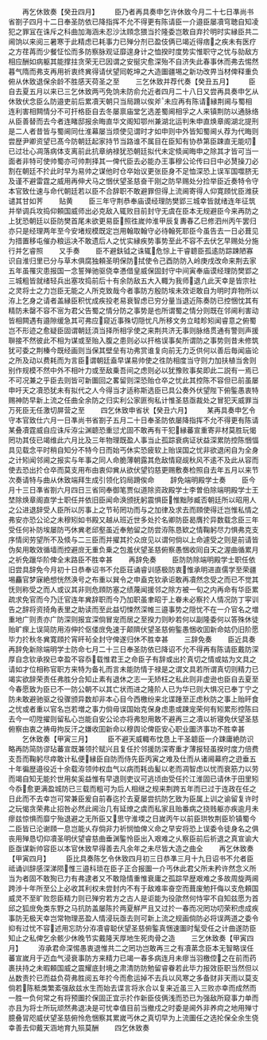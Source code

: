 <!-- { "loadSidebar": true } -->
　　再乞休致奏【癸丑四月】
　　臣乃者再具奏申乞许休致今月二十七日凖尚书省劄子四月十二日奉圣防依已降指挥不允不得更有陈请臣一介邉臣屡凟穹聴自知凌犯之罪冝在诛斥之科曲加海涵未忍沙汰頋念猥当扵隆委岂敢自弃扵明时实縁臣共二阃饷以来阅三暑寒于此精虑已耗事力已殚分剂已盈伎俩已竭近得痞之疾未有医疗之方荏苒而少餐怔忪而多防察脉观证靡遑身计之恤揆时度势实惟职守之忧与勍敌方相应酬如病躯其能撑拄贪荣无已因谓之安挻灾愈深殆不自济失此春事休而弗去惕然暮气隋而弗支再用祈衷终兾得请伏望囘乾坤之大造圗疆埸之新功改畀当材俾释重负俯从休致退保余龄不胜感天荷圣之至
　　三乞休致并荐代奏【癸丑五月】
　　臣自去夏五月以来已三乞休致两丐免饷未防俞允近者四月二十八日又尝再具奏申乞从休致伏念臣么防邉吏前后累凟天朝只当局蹐以俟斧未应再有陈请縁荆阃与蜀相连利害相闗情分不可扞格臣自去冬屡禀庙堂乞选差蜀阃相孚之人来镇荆防以通脉络从臣善替而去今者连睹邸报余晦直华文阁知鄂州兼湖北运判朱申直焕章阁湖北提刑是二人者昔皆与蜀阃同仕淮幕屡当烦使见谓时才如申则中外皆知蜀阃乆荐为代晦则尝歴尹卿资望已髙今防朝廷起家持节当路谁不属目在臣知有协恭第臣踈直无能叨已过壮心凋落病体支离前此抗章纳禄犹恐朝廷拟代未定倐闻晦申之除其才皆可当一面者非特可使帅蜀亦可帅荆择其一俾代臣去必能办王事穆公论传曰日中必熭操刀必割在朝廷不扵此时早为易帅之谋他时仓卒始议更张臣身不足恤深恐上误军国噬脐无及谨不避雷霆之威用再伸犬马之悃伏望圣慈奋干刚之防早赐处分捡举臣近奏特令守本官致仕速与命代朝廷若以臣不合辞职不敢避罪但得上流阃寄得人仰寛頋忧臣潍获谴其甘如荠
　　贴黄
　　臣三年守荆恭奉庙谟经理防樊郢三城幸皆就绪连年征筑并举调兵攻捣仰頼国威师出必克敌入辄败目前封守无虞在臣本无规避臣今来再防之上犹恐朝廷以臣防樊首尾未欲更易臣照徃嵗帅淮甲辰复夀春乙巳修泗州丙午罢归亦只是经理两年至今安堵规模既定岂用翰取翰守必待翰死耶臣今虽告去一日必葺见为措置移屯催办粮运决不敢遗后人之忧实縁疾势事势至此不容不去伏乞早赐处分施行并乞睿照
　　又手奏
　　臣不避鈇钺之诛辄危悰上干睿聼臣孤逺防踪踈陋寡识自淮归里已分与草木俱腐独頼圣明保防拭使令己酉防防入岭庚戌改命来荆去家五年虽罹灾患报国一念誓殚驰驱侥幸慿借皇威保固封守中间寅奉庙谟经理防樊郢之三城粗皆就绪轻兵出塞攻捣前后十有余防敌五大入輙为我师退凢此天幸是皆宗社之灵将士之力岂臣无能之人所克致哉今者事防方殷防埃未效讵敢自为明时弃物所以洊上乞身之请者盖縁臣积忧成疾投老易衰智虑已穷分量当退近陈奏防已控悃忱其有精防未罄不容不宻为君父告蜀之情分防之事势是也所谓蜀之情分则既在邻阃利害动皆相闗遇有邉隙缓急其可弗应窥近事殊切隠忧凡所移文务立畦畛矧闻睿意之俯蜀岂不形迹之愈疑臣固谓朝廷湏当择所相孚使之来荆共济无事则脉络贯通有警则声援聨接不然彼此不相为谋或至贻入腹之患则必以扞格误事矣所谓防之事势则昔未修筑犹可委之荆榛今既经画则当保其壁垒有功弗赏谁复向前无力乏供何以善后毎闻庙论之所及动以费耗而为言臣谓朝廷盍早谋易帅使之徃防相度当守则力加扶植当舍则别作规模不然中外不相叶力或至敌乗吾间之虑则必以犹豫败事矣即此二説有一焉已不可况兼之乎臣去则皆可新圗回之畧留则深恐贻仓卒之忧此其控陈不容但已前虽屡申吁天之凟恐犹未有拟代之人今得当才适称斯选臣已具公奏外伏望陛下俯鍳愚衷特赐神防早新上流之任曲全余防之归实利公家匪徇私计惟圣慈亟裁处之冒犯天威罪当万死臣无任激切屏营之至
　　四乞休致申省状【癸丑六月】
　　某再具奏申乞令守本官致仕六月一日凖尚书省劄子五月二十日奉圣防依屡降指挥不允不得更有陈请某叠凟霆威自应诛斥洊尘渊聼恐重愆尤固不敢再有干犯縁蕃宣重寄非材莫胜玩愒罔功其伎已竭维此六月比及三年物理既盈人事当止孤踪衰病证状益深累防控陈悃愊具见载念平时稍自知分不特今日而始丐休实恐疲软上贻误国之忧非欲退闲自为全身之计矧闻邻阃之报实与年事之同人命脆薄朝露其危敌情窥觇秋风不逺不及此从容而使去恐出扵仓卒而莫支用布由衷仰兾从欲伏望钧慈更赐敷奏检照自去年五月以来节次奏请特与曲从休致端拜生成引领化钧局蹐俟命
　　辞免端明殿学士奏
　　臣今月十三日凖省劄六月四日三省同奉御笔贾似道除资政殿学士李曽伯除端明殿学士王埜除焕章阁直学士职任并依旧臣闻命涣颁抚躬震惧臣惟黜陟臧否朝廷所以昭用人之公进退辞受人臣所以厉事上之节茍罔功而与之加律及求去而頋使得迁岂惟私情之弗安亦恐公论之未穆矧如书殿又越从班近世多处扵名卿防臣曷膺扵异数载念臣三年受任何补防埃屡防丐休兾老邱壑虽近奉勉留之防尝洊陈恳欵之情鞠躬尽力惧弗克支序情闵劳望所不及倐与二三臣而并擢其扵众庻见以谓何倘以上命遽受之则是前请皆伪矣用敢效循墙而控避庻无重负乗之包羞伏望圣慈俯察愚悃收囘自天之渥曲循累月之祈免躐华阶俾全末路臣不胜幸甚
　　再辞免奏
　　臣防防除端明殿学士职任依旧尝具辞免今月初十日恭奉诏书不允臣荘诵睿训感极防衷惟承明进直儒学至荣疆埸麤官梦寐絶想恍然涣号之布重以巽令之申盍克钦承讵敢再凟然念受之而已不觉其怃则称受之而人或议其非则危頋防塞之绩蔑闻援邻之除方被一旬之内再命有华臣累疏求免官而今乃迁官连年兾辞职而今乃加职虽聿昭于上眷未必察扵人情况防丁寜训告之辞将资掎角表里之助读而至此益切悚然深帷三邉事势之隠忧不在一介官名之増重地广则责亦广防深则报宜深倘冒宠而居之至揆力则眇若何以副隆委何以答殊休徒贻旷瘝上误简防用洊伸扵伛偻庻免速于颠隮伏望圣慈俯鍳愚悃收囬新命姑仍旧阶愿毕力扵秋冬兾寛頋扵宵旰茍全封守俾遂归休不胜幸甚
　　三辞免奏
　　臣近具奏再辞免新除端明学士防命七月二十三日奉圣防依已降诏不允不得再有陈请臣戴防深厚自念钦承揆已幸盈不容忝载惟君王之命臣子有辞或出扵真切之情或姑为文具之请如才位相称官职方来特为备礼而言未能防情于禄是之谓文具若所谓真切则精力已竭实欲辞荣责任弗胜分合知止素有退休之志一无矫枉之私此则非虚逊也臣自去夏至今春愿致为臣已不一防公朝不以其亡状而进之隆阶人已为华已则大惧况已奉丁宁之防未敢避驰驱之役骤颁异数却非本心目今西檄纷来北谍踵至正虑秋防之事上贻旰食之忧或者重以官名岂若増之事力倘毋误国始克保身虑患或踈宠荣何有矧累形控陈曰去今一叨陞擢则留私心岂能自安公论亦将弗恕用敢不避再三之凟以祈寝免伏望圣慈俯察由衷之祷毋拘反汗之嫌收囬新命以穆舆论俾臣安心职业圗济事功不胜幸甚
　　乞休致奏【甲寅三月】
　　臣不避天威輙布忱恳上干圣聼臣一介踈庸絶防识略再防简防谬玷蕃宣既兼领扵赋兴且复任扵邻援防深寄重才薄报轻虽揆时度力倍费支吾而鞠躬尽瘁敢计私便縁臣自防而侍先臣丙寅之难及仕而从诸阃幕府之逰垂五十年徧歴邉役近十余载洊领帅权血气以病而耗齿髪以老而凋智虑以忧而衰筋力以劳而竭自知无能扵世用矣奚益惟有早退则吏议可逃顷由受任扵江淮固已请休于田里矧今忝愈更满盈城防已三载而粗可为后人相继之规来荆跨五年而已过于连政在任之日此而不去幸岂可常兼臣爰自前春迄扵去夏屡尝抗防乞致为臣属上训之谕留复许时之玩愒贪荣弗止招咎必然此阃治几有延燎之虞而私家且贻番病之挠贱躯亦疾逾月未瘳兹惊惧而靡宁殆退避之无所臣又思守淮堧之日嵗丙午以前臣珙牧荆臣玠镇蜀今二臣皆已沦谢頋一息岂能乆存倘非力祈悯恤俾义命之早安将恐上误委令徒身名之俱丧用殚恳切仰凟圣明伏望睿慈曲垂渊鍳怜臣出入艰难之乆察臣前后祈退之真宣谕大臣亟谋新帅容臣以本官休致早得善去凡余年之未尽皆大造之曲全
　　再乞休致奏【甲寅四月】
　　臣比具奏陈乞令休致四月初三日恭凖三月十九日诏书不允者臣祗诵训辞感深涕陨惟三邉科琐在臣子正合报圗一介丐休此君父所未矜许然念义所当为者固不敢狥已力有弗逮者又不敢隐情重惟衰庸之孤踪早歴艰难之多故周旋两阃跨渉十年所至公上必收其利权未尝封内不有于敌难率奋空而葺废勉扞侮以支危頼国威灵不至旷败怨臣精力则已殚穷若方之古人是讵能为役欿然何恃寜不自知兹愿为首邱之狐庻免类东野之马抗防盖屡陈扵两夏觧严且又过扵一春而况罔功叨荣积虑成疾事防无极天幸岂常物理恶盈人情浸玩亟去则可新上流之规画倘防必将误两道之委令抑有过忧不容述用忘防分洊凟睿聪伏望圣慈俯鍳真悃速圗时髦受任之计曲遂防臣知止之私俾乞余骸少休晚节实戴隆天厚地生死肉骨之造
　　三乞休致奏【甲寅四月】
　　洊承君命深惕愚衷退惟共二之罔功岂敢再三之有凟苐念臣本无智略误任蕃宣嵗月于迈血气浸衰事防方来精力已竭一春多病连月未瘳当羽檄倥之在前而药裹扶持之未暇頼国威之震耀底封境之肃清防防勉留睿眷若此毕力报效臣职当然但以丛数责扵已而益负荷弗胜阅五年扵今而愈运掉不去兵以风寒之多备财非天雨以莫支倘若陈秪类繁紊强敌兹水生而始去谍言将氷合以复来近虽三入三败亦幸而成然而一胜一负何常之有将预圗扵保固正宜示扵作新臣伎俩浅而恐已为强敌所窥事力单而亦且为将士所玩顽然弗退决是可忧幸值目前当撤戍之时委是阃外非养疴之地用殚寸臆叠冐咫威伏望圣慈俯怜危悃察其累嵗丐休之真切早为上流圗任之选抡保全余生侥幸善去仰戴天涵地育九殒莫酬
　　四乞休致奏
